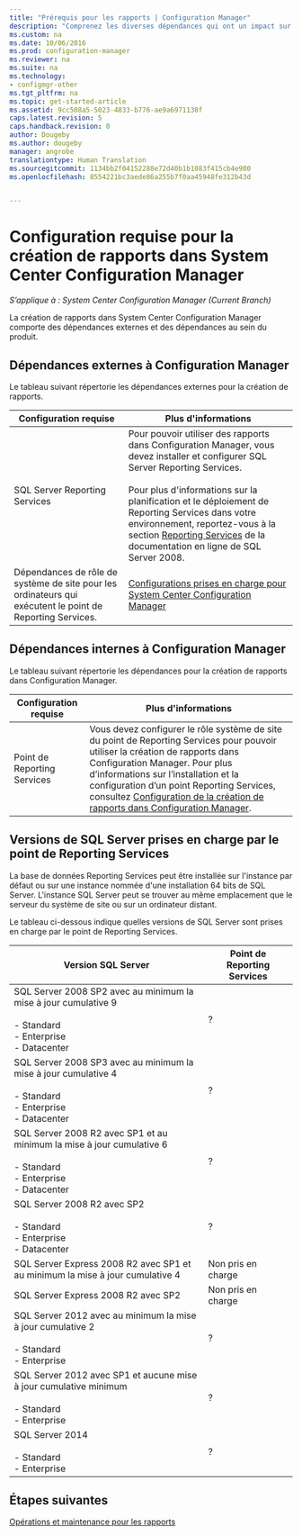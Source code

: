 ```yaml
---
title: "Prérequis pour les rapports | Configuration Manager"
description: "Comprenez les diverses dépendances qui ont un impact sur l’utilisation des rapports dans System Center Configuration Manager."
ms.custom: na
ms.date: 10/06/2016
ms.prod: configuration-manager
ms.reviewer: na
ms.suite: na
ms.technology:
- configmgr-other
ms.tgt_pltfrm: na
ms.topic: get-started-article
ms.assetid: 9cc508a5-5023-4833-b776-ae9a6971138f
caps.latest.revision: 5
caps.handback.revision: 0
author: Dougeby
ms.author: dougeby
manager: angrobe
translationtype: Human Translation
ms.sourcegitcommit: 1134bb2f04152288e72d40b1b1083f415cb4e900
ms.openlocfilehash: 8554221bc3aede86a255b7f0aa45948fe312b43d


---
```

# <a name="prerequisites-for-reporting-in-system-center-configuration-manager"></a>Configuration requise pour la création de rapports dans System Center Configuration Manager

*S’applique à : System Center Configuration Manager (Current Branch)*

La création de rapports dans System Center Configuration Manager comporte des dépendances externes et des dépendances au sein du produit.  

## <a name="dependencies-external-to-configuration-manager"></a>Dépendances externes à Configuration Manager  
 Le tableau suivant répertorie les dépendances externes pour la création de rapports.  

|Configuration requise|Plus d'informations|  
|------------------|----------------------|  
|SQL Server Reporting Services|Pour pouvoir utiliser des rapports dans Configuration Manager, vous devez installer et configurer SQL Server Reporting Services.<br /><br /> Pour plus d'informations sur la planification et le déploiement de Reporting Services dans votre environnement, reportez-vous à la section [Reporting Services](http://go.microsoft.com/fwlink/p/?LinkId=212032) de la documentation en ligne de SQL Server 2008.|  
|Dépendances de rôle de système de site pour les ordinateurs qui exécutent le point de Reporting Services.|[Configurations prises en charge pour System Center Configuration Manager](../../../core/plan-design/configs/supported-configurations.md)|  

## <a name="dependencies-internal-to-configuration-manager"></a>Dépendances internes à Configuration Manager  
 Le tableau suivant répertorie les dépendances pour la création de rapports dans Configuration Manager.  

|Configuration requise|Plus d'informations|  
|------------------|----------------------|  
|Point de Reporting Services|Vous devez configurer le rôle système de site du point de Reporting Services pour pouvoir utiliser la création de rapports dans Configuration Manager. Pour plus d’informations sur l’installation et la configuration d’un point Reporting Services, consultez [Configuration de la création de rapports dans Configuration Manager](../../../core/servers/manage/configuring-reporting.md).|  

## <a name="supported-sql-server-versions-for-the-reporting-services-point"></a>Versions de SQL Server prises en charge par le point de Reporting Services  
 La base de données Reporting Services peut être installée sur l'instance par défaut ou sur une instance nommée d'une installation 64 bits de SQL Server. L'instance SQL Server peut se trouver au même emplacement que le serveur du système de site ou sur un ordinateur distant.  

 Le tableau ci-dessous indique quelles versions de SQL Server sont prises en charge par le point de Reporting Services.  

|Version SQL Server|Point de Reporting Services|  
|------------------------|------------------------------|  
|SQL Server 2008 SP2 avec au minimum la mise à jour cumulative 9<br /><br /> -   Standard<br />-   Enterprise<br />-   Datacenter|?|  
|SQL Server 2008 SP3 avec au minimum la mise à jour cumulative 4<br /><br /> -   Standard<br />-   Enterprise<br />-   Datacenter|?|  
|SQL Server 2008 R2 avec SP1 et au minimum la mise à jour cumulative 6<br /><br /> -   Standard<br />-   Enterprise<br />-   Datacenter|?|  
|SQL Server 2008 R2 avec SP2<br /><br /> -   Standard<br />-   Enterprise<br />-   Datacenter|?|  
|SQL Server Express 2008 R2 avec SP1 et au minimum la mise à jour cumulative 4|Non pris en charge|  
|SQL Server Express 2008 R2 avec SP2|Non pris en charge|  
|SQL Server 2012 avec au minimum la mise à jour cumulative 2<br /><br /> -   Standard<br />-   Enterprise|?|  
|SQL Server 2012 avec SP1 et aucune mise à jour cumulative minimum<br /><br /> -   Standard<br />-   Enterprise|?|  
|SQL Server 2014<br /><br /> -   Standard<br />-   Enterprise|?|  

## <a name="next-steps"></a>Étapes suivantes
[Opérations et maintenance pour les rapports](operations-and-maintenance-for-reporting.md)



<!--HONumber=Nov16_HO1-->


